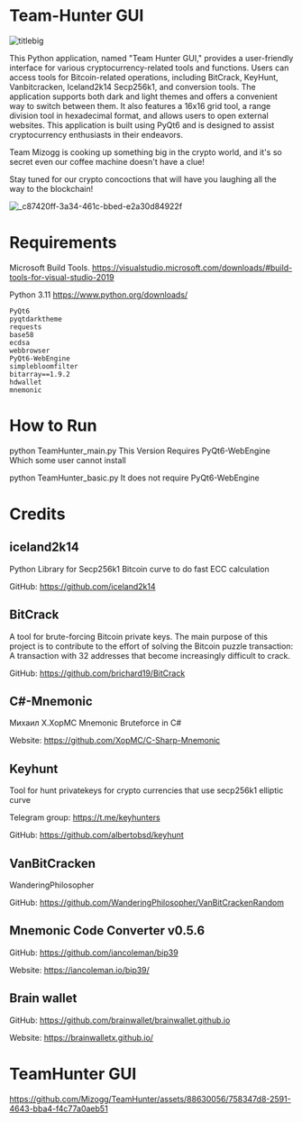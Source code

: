 # Team-Hunter GUI

![titlebig](https://github.com/Mizogg/TeamHunter/assets/88630056/393f60cb-fe1a-4547-8e1b-58ff4696c3d4)


This Python application, named "Team Hunter GUI," provides a user-friendly interface for various cryptocurrency-related tools and functions.
Users can access tools for Bitcoin-related operations, including BitCrack, KeyHunt, Vanbitcracken, Iceland2k14 Secp256k1, and conversion tools.
The application supports both dark and light themes and offers a convenient way to switch between them.
It also features a 16x16 grid tool, a range division tool in hexadecimal format, and allows users to open external websites.
This application is built using PyQt6 and is designed to assist cryptocurrency enthusiasts in their endeavors.

Team Mizogg is cooking up something big in the crypto world, and it's so secret even our coffee machine doesn't have a clue!

Stay tuned for our crypto concoctions that will have you laughing all the way to the blockchain!

![_c87420ff-3a34-461c-bbed-e2a30d84922f](https://github.com/Mizogg/TeamHunter/assets/88630056/33c458b2-ef30-449c-bde6-a5002e409c8c)


# Requirements 

Microsoft Build Tools.
https://visualstudio.microsoft.com/downloads/#build-tools-for-visual-studio-2019

Python 3.11
https://www.python.org/downloads/
```
PyQt6
pyqtdarktheme
requests
base58
ecdsa
webbrowser
PyQt6-WebEngine
simplebloomfilter
bitarray==1.9.2
hdwallet
mnemonic
```
# How to Run

python TeamHunter_main.py 
This Version Requires PyQt6-WebEngine Which some user cannot install

python TeamHunter_basic.py
It does not require PyQt6-WebEngine

# Credits

## iceland2k14

Python Library for Secp256k1 Bitcoin curve to do fast ECC calculation

GitHub: https://github.com/iceland2k14

## BitCrack

A tool for brute-forcing Bitcoin private keys. The main purpose of this project is to contribute to the effort of solving the Bitcoin puzzle transaction: A transaction with 32 addresses that become increasingly difficult to crack.

 GitHub: https://github.com/brichard19/BitCrack

## C#-Mnemonic

Михаил Х.XopMC Mnemonic Bruteforce in C#

 Website: https://github.com/XopMC/C-Sharp-Mnemonic

## Keyhunt
Tool for hunt privatekeys for crypto currencies that use secp256k1 elliptic curve

 Telegram group: https://t.me/keyhunters

 GitHub: https://github.com/albertobsd/keyhunt

## VanBitCracken
WanderingPhilosopher

 GitHub: https://github.com/WanderingPhilosopher/VanBitCrackenRandom

## Mnemonic Code Converter v0.5.6

 GitHub: https://github.com/iancoleman/bip39

 Website: https://iancoleman.io/bip39/

## Brain wallet

 GitHub: https://github.com/brainwallet/brainwallet.github.io

 Website: https://brainwalletx.github.io/

 # TeamHunter GUI

https://github.com/Mizogg/TeamHunter/assets/88630056/758347d8-2591-4643-bba4-f4c77a0aeb51



